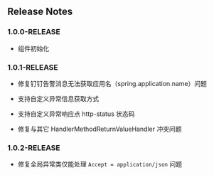## Release Notes

### 1.0.0-RELEASE

- 组件初始化


### 1.0.1-RELEASE

- 修复钉钉告警消息无法获取应用名（spring.application.name）问题

- 支持自定义异常信息获取方式

- 支持自定义异常响应点 http-status 状态码

- 修复与其它 HandlerMethodReturnValueHandler 冲突问题

### 1.0.2-RELEASE

- 修复全局异常类仅能处理 `Accept = application/json` 问题